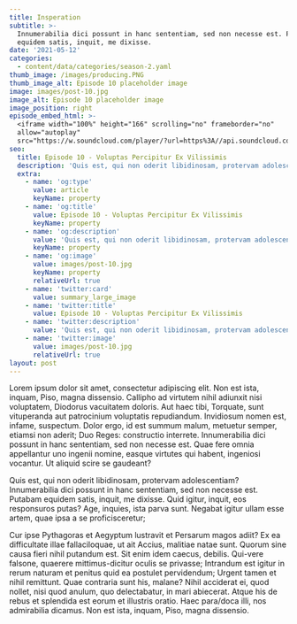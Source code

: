 ```yaml
---
title: Insperation
subtitle: >-
  Innumerabilia dici possunt in hanc sententiam, sed non necesse est. Putabam
  equidem satis, inquit, me dixisse.
date: '2021-05-12'
categories:
  - content/data/categories/season-2.yaml
thumb_image: /images/producing.PNG
thumb_image_alt: Episode 10 placeholder image
image: images/post-10.jpg
image_alt: Episode 10 placeholder image
image_position: right
episode_embed_html: >-
  <iframe width="100%" height="166" scrolling="no" frameborder="no"
  allow="autoplay"
  src="https://w.soundcloud.com/player/?url=https%3A//api.soundcloud.com/tracks/387283889&color=%23ff5500&auto_play=false&hide_related=false&show_comments=true&show_user=true&show_reposts=false&show_teaser=true"></iframe>
seo:
  title: Episode 10 - Voluptas Percipitur Ex Vilissimis
  description: 'Quis est, qui non oderit libidinosam, protervam adolescentiam'
  extra:
    - name: 'og:type'
      value: article
      keyName: property
    - name: 'og:title'
      value: Episode 10 - Voluptas Percipitur Ex Vilissimis
      keyName: property
    - name: 'og:description'
      value: 'Quis est, qui non oderit libidinosam, protervam adolescentiam'
      keyName: property
    - name: 'og:image'
      value: images/post-10.jpg
      keyName: property
      relativeUrl: true
    - name: 'twitter:card'
      value: summary_large_image
    - name: 'twitter:title'
      value: Episode 10 - Voluptas Percipitur Ex Vilissimis
    - name: 'twitter:description'
      value: 'Quis est, qui non oderit libidinosam, protervam adolescentiam'
    - name: 'twitter:image'
      value: images/post-10.jpg
      relativeUrl: true
layout: post
---
```


Lorem ipsum dolor sit amet, consectetur adipiscing elit. Non est ista, inquam, Piso, magna dissensio. Callipho ad virtutem nihil adiunxit nisi voluptatem, Diodorus vacuitatem doloris. Aut haec tibi, Torquate, sunt vituperanda aut patrocinium voluptatis repudiandum. Invidiosum nomen est, infame, suspectum. Dolor ergo, id est summum malum, metuetur semper, etiamsi non aderit; Duo Reges: constructio interrete. Innumerabilia dici possunt in hanc sententiam, sed non necesse est. Quae fere omnia appellantur uno ingenii nomine, easque virtutes qui habent, ingeniosi vocantur. Ut aliquid scire se gaudeant?

Quis est, qui non oderit libidinosam, protervam adolescentiam? Innumerabilia dici possunt in hanc sententiam, sed non necesse est. Putabam equidem satis, inquit, me dixisse. Quid igitur, inquit, eos responsuros putas? Age, inquies, ista parva sunt. Negabat igitur ullam esse artem, quae ipsa a se proficisceretur;

Cur ipse Pythagoras et Aegyptum lustravit et Persarum magos adiit? Ex ea difficultate illae fallaciloquae, ut ait Accius, malitiae natae sunt. Quorum sine causa fieri nihil putandum est. Sit enim idem caecus, debilis. Qui-vere falsone, quaerere mittimus-dicitur oculis se privasse; Intrandum est igitur in rerum naturam et penitus quid ea postulet pervidendum; Urgent tamen et nihil remittunt. Quae contraria sunt his, malane? Nihil acciderat ei, quod nollet, nisi quod anulum, quo delectabatur, in mari abiecerat. Atque his de rebus et splendida est eorum et illustris oratio. Haec para/doca illi, nos admirabilia dicamus. Non est ista, inquam, Piso, magna dissensio.
